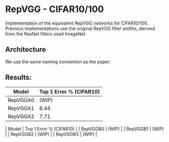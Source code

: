 # RepVGG - CIFAR10/100
Implementation of the equivalent RepVGG networks for CIFAR10/100. Previous implementations use the original RepVGG filter widths, derived from the ResNet filters used ImageNet. 

## Architecture
We use the same naming convention as the paper:

## Results:

| Model    | Top 1 Error %  (CIFAR10)        |
|----------|---------------------------------|
| RepVGGA0 | (WIP)                           |
| RepVGGA1 | 8.44                            |
| RepVGGA2 | 7.71                            |

| Model    | Top 1 Error %  (CIFAR10)        |
| RepVGGB0 | (WIP)                           |
| RepVGGB1 | (WIP)                           |
| RepVGGB2 | (WIP)                           |
| RepVGGB3 | (WIP)                           |
